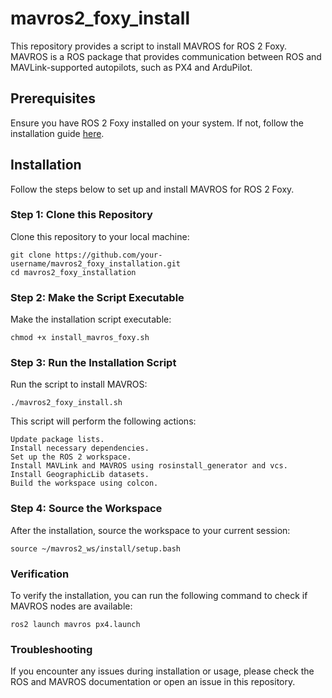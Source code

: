 # mavros2_foxy_install
This repository provides a script to install MAVROS for ROS 2 Foxy. MAVROS is a ROS package that provides communication between ROS and MAVLink-supported autopilots, such as PX4 and ArduPilot.

## Prerequisites

Ensure you have ROS 2 Foxy installed on your system. If not, follow the installation guide [here](https://docs.ros.org/en/foxy/Installation.html).

## Installation

Follow the steps below to set up and install MAVROS for ROS 2 Foxy.

### Step 1: Clone this Repository

Clone this repository to your local machine:

```
git clone https://github.com/your-username/mavros2_foxy_installation.git
cd mavros2_foxy_installation
```

### Step 2: Make the Script Executable

Make the installation script executable:
```
chmod +x install_mavros_foxy.sh
```
### Step 3: Run the Installation Script

Run the script to install MAVROS:
```
./mavros2_foxy_install.sh
```
This script will perform the following actions:

    Update package lists.
    Install necessary dependencies.
    Set up the ROS 2 workspace.
    Install MAVLink and MAVROS using rosinstall_generator and vcs.
    Install GeographicLib datasets.
    Build the workspace using colcon.

### Step 4: Source the Workspace

After the installation, source the workspace to your current session:
```
source ~/mavros2_ws/install/setup.bash
```
### Verification

To verify the installation, you can run the following command to check if MAVROS nodes are available:
```
ros2 launch mavros px4.launch
```
### Troubleshooting

If you encounter any issues during installation or usage, please check the ROS and MAVROS documentation or open an issue in this repository.
